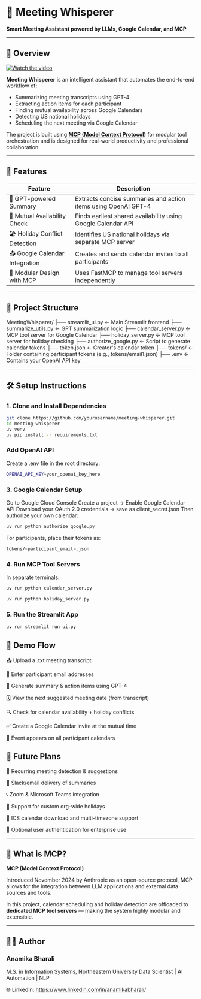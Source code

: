 # 🧠 Meeting Whisperer

**Smart Meeting Assistant powered by LLMs, Google Calendar, and MCP**

---

## 📌 Overview
[![Watch the video](demo-thumbnail.png)](https://www.youtube.com/watch?v=loO_aYronZI&t=5s)

**Meeting Whisperer** is an intelligent assistant that automates the end-to-end workflow of:

- Summarizing meeting transcripts using GPT-4
- Extracting action items for each participant
- Finding mutual availability across Google Calendars
- Detecting US national holidays
- Scheduling the next meeting via Google Calendar

The project is built using [**MCP (Model Context Protocol)**](https://modelcontextprotocol.io/) for modular tool orchestration and is designed for real-world productivity and professional collaboration.

---


## 🚀 Features

| Feature                           | Description |
|----------------------------------|-------------|
| 🧠 GPT-powered Summary           | Extracts concise summaries and action items using OpenAI GPT-4 |
| 📅 Mutual Availability Check     | Finds earliest shared availability using Google Calendar API |
| 🏖️ Holiday Conflict Detection    | Identifies US national holidays via separate MCP server |
| 📤 Google Calendar Integration   | Creates and sends calendar invites to all participants |
| 🔌 Modular Design with MCP       | Uses FastMCP to manage tool servers independently |

---

## 📁 Project Structure

MeetingWhisperer/
├── streamlit_ui.py            ← Main Streamlit frontend
├── summarize_utils.py         ← GPT summarization logic
├── calendar_server.py         ← MCP tool server for Google Calendar
├── holiday_server.py          ← MCP tool server for holiday checking
├── authorize_google.py        ← Script to generate calendar tokens
├── token.json                 ← Creator's calendar token
├── tokens/                    ← Folder containing participant tokens (e.g., tokens/email1.json)
├── .env                       ← Contains your OpenAI API key

---

## 🛠️ Setup Instructions

### 1. Clone and Install Dependencies

```bash
git clone https://github.com/yourusername/meeting-whisperer.git
cd meeting-whisperer
uv venv
uv pip install -r requirements.txt
```


### Add OpenAI API

Create a .env file in the root directory:
```bash
OPENAI_API_KEY=your_openai_key_here
```

### 3. Google Calendar Setup
Go to Google Cloud Console
Create a project → Enable Google Calendar API
Download your OAuth 2.0 credentials → save as client_secret.json
Then authorize your own calendar:
```bash
uv run python authorize_google.py
```
For participants, place their tokens as:
```bash
tokens/<participant_email>.json
```
### 4. Run MCP Tool Servers
In separate terminals:
```bash
uv run python calendar_server.py
```
```bash
uv run python holiday_server.py
```
### 5. Run the Streamlit App
```bash
uv run streamlit run ui.py
```
## 🎥 Demo Flow

📤 Upload a .txt meeting transcript

📧 Enter participant email addresses

🧠 Generate summary & action items using GPT-4

🗓️ View the next suggested meeting date (from transcript)

🔍 Check for calendar availability + holiday conflicts

✅ Create a Google Calendar invite at the mutual time

📨 Event appears on all participant calendars

## 🧠 Future Plans

🔁 Recurring meeting detection & suggestions

💬 Slack/email delivery of summaries

📞 Zoom & Microsoft Teams integration

🏢 Support for custom org-wide holidays

📅 ICS calendar download and multi-timezone support

👤 Optional user authentication for enterprise use

---

## 🧬 What is MCP?

**MCP (Model Context Protocol)** 

Introduced November 2024 by Anthropic as an open-source protocol, MCP allows for the integration between LLM applications and external data sources and tools.

In this project, calendar scheduling and holiday detection are offloaded to **dedicated MCP tool servers** — making the system highly modular and extensible.

---

## 👩‍💻 Author

### Anamika Bharali
M.S. in Information Systems, Northeastern University
Data Scientist | AI Automation | NLP

🌐 LinkedIn: https://www.linkedin.com/in/anamikabharali/ 
